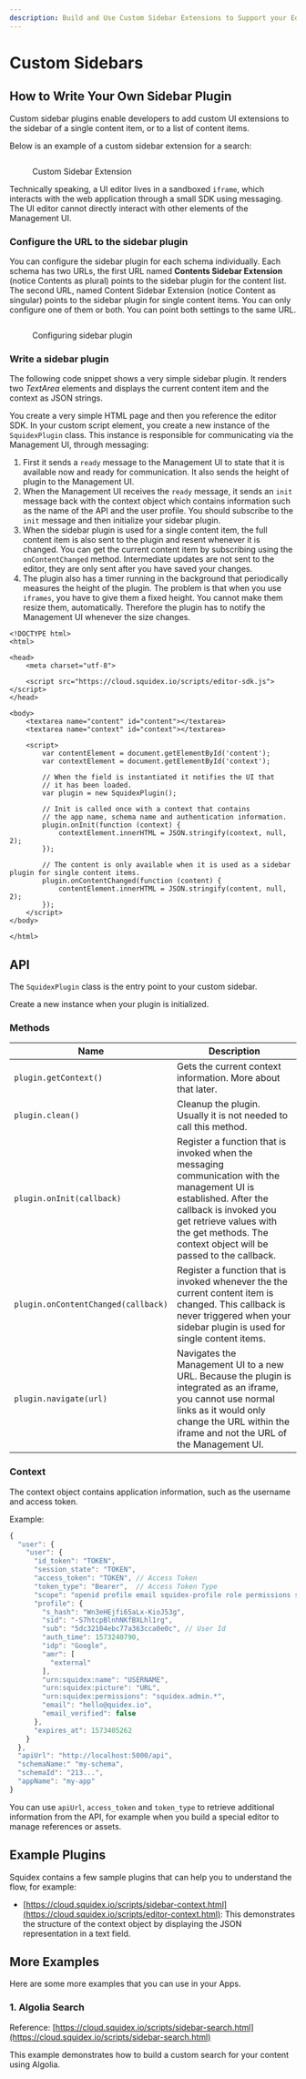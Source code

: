 ```yaml
---
description: Build and Use Custom Sidebar Extensions to Support your Editorial Workflow
---
```


# Custom Sidebars

## How to Write Your Own Sidebar Plugin

Custom sidebar plugins enable developers to add custom UI extensions to the sidebar of a single content item, or to a list of content items.

Below is an example of a custom sidebar extension for a search:

<figure><img src="../../.gitbook/assets/2023-01-05_14-13.png" alt=""><figcaption><p>Custom Sidebar Extension</p></figcaption></figure>

Technically speaking, a UI editor lives in a sandboxed `iframe`, which interacts with the web application through a small SDK using messaging. The UI editor cannot directly interact with other elements of the Management UI.

### Configure the URL to the sidebar plugin

You can configure the sidebar plugin for each schema individually. Each schema has two URLs, the first URL named **Contents Sidebar Extension** (notice Contents as plural) points to the sidebar plugin for the content list. The second URL,  named Content Sidebar Extension (notice Content as singular) points to the sidebar plugin for single content items. You can only configure one of them or both. You can point both settings to the same URL.

<figure><img src="../../.gitbook/assets/2023-01-05_14-19.png" alt=""><figcaption><p>Configuring sidebar plugin</p></figcaption></figure>

### Write a sidebar plugin

The following code snippet shows a very simple sidebar plugin. It renders two _TextArea_ elements and displays the current content item and the context as JSON strings.

You create a very simple HTML page and then you reference the editor SDK. In your custom script element, you create a new instance of the `SquidexPlugin` class. This instance is responsible for communicating via the Management UI, through messaging:

1. First it sends a `ready` message to the Management UI to state that it is available now and ready for communication. It also sends the height of plugin to the Management UI.
2. When the Management UI receives the `ready` message, it sends an `init` message back with the context object which contains information such as the name of the API and the user profile. You should subscribe to the `init` message and then initialize your sidebar plugin.
3. When the sidebar plugin is used for a single content item, the full content item is also sent to the plugin and resent whenever it is changed. You can get the current content item by subscribing using the `onContentChanged` method. Intermediate updates are not sent to the editor, they are only sent after you have saved your changes.
4. The plugin also has a timer running in the background that periodically measures the height of the plugin. The problem is that when you use `iframes`, you have to give them a fixed height. You cannot make them resize them, automatically. Therefore the plugin has to notify the Management UI whenever the size changes.

```markup
<!DOCTYPE html>
<html>

<head>
    <meta charset="utf-8">

    <script src="https://cloud.squidex.io/scripts/editor-sdk.js"></script>
</head>

<body>
    <textarea name="content" id="content"></textarea>
    <textarea name="context" id="context"></textarea>

    <script>
        var contentElement = document.getElementById('content');
        var contextElement = document.getElementById('context');

        // When the field is instantiated it notifies the UI that 
        // it has been loaded.
        var plugin = new SquidexPlugin();

        // Init is called once with a context that contains 
        // the app name, schema name and authentication information.
        plugin.onInit(function (context) {
            contextElement.innerHTML = JSON.stringify(context, null, 2);
        });

        // The content is only available when it is used as a sidebar plugin for single content items.
        plugin.onContentChanged(function (content) {
            contentElement.innerHTML = JSON.stringify(content, null, 2);
        });
    </script>
</body>

</html>
```

## API

The `SquidexPlugin` class is the entry point to your custom sidebar.

Create a new instance when your plugin is initialized.

### Methods

| Name                                | Description                                                                                                                                                                                                                                |
| ----------------------------------- | ------------------------------------------------------------------------------------------------------------------------------------------------------------------------------------------------------------------------------------------ |
| `plugin.getContext()`               | Gets the current context information. More about that later.                                                                                                                                                                               |
| `plugin.clean()`                    | Cleanup the plugin. Usually it is not needed to call this method.                                                                                                                                                                          |
| `plugin.onInit(callback)`           | Register a function that is invoked when the messaging communication with the management UI is established. After the callback is invoked you get retrieve values with the get methods. The context object will be passed to the callback. |
| `plugin.onContentChanged(callback)` | Register a function that is invoked whenever the the current content item is changed. This callback is never triggered when your sidebar plugin is used for single content items.                                                          |
| `plugin.navigate(url)`              | Navigates the Management UI to a new URL. Because the plugin is integrated as an iframe, you cannot use normal links as it would only change the URL within the iframe and not the URL of the Management UI.                               |

### Context

The context object contains application information, such as the username and access token.

Example:

```javascript
{
  "user": {
    "user": {
      "id_token": "TOKEN",
      "session_state": "TOKEN",
      "access_token": "TOKEN", // Access Token
      "token_type": "Bearer",  // Access Token Type
      "scope": "openid profile email squidex-profile role permissions squidex-api",
      "profile": {
        "s_hash": "Wn3eHEjfi65aLx-KioJ53g",
        "sid": "-S7htcpBlnhNKfBXLhl1rg",
        "sub": "5dc32104ebc77a363cca0e0c", // User Id
        "auth_time": 1573240790,
        "idp": "Google",
        "amr": [
          "external"
        ],
        "urn:squidex:name": "USERNAME",
        "urn:squidex:picture": "URL",
        "urn:squidex:permissions": "squidex.admin.*",
        "email": "hello@quidex.io",
        "email_verified": false
      },
      "expires_at": 1573405262
    }
  },
  "apiUrl": "http://localhost:5000/api",
  "schemaName:" "my-schema",
  "schemaId": "213...",
  "appName": "my-app"
}
```

You can use `apiUrl`, `access_token` and `token_type` to retrieve additional information from the API, for example when you build a special editor to manage references or assets.

## Example Plugins

Squidex contains a few sample plugins that can help you to understand the flow, for example:

* [https://cloud.squidex.io/scripts/sidebar-context.html](https://cloud.squidex.io/scripts/editor-context.html): This demonstrates the structure of the context object by displaying the JSON representation in a text field.

## More Examples

Here are some more examples that you can use in your Apps.

### 1. Algolia Search

Reference: [https://cloud.squidex.io/scripts/sidebar-search.html](https://cloud.squidex.io/scripts/sidebar-search.html)

This example demonstrates how to build a custom search for your content using Algolia.
